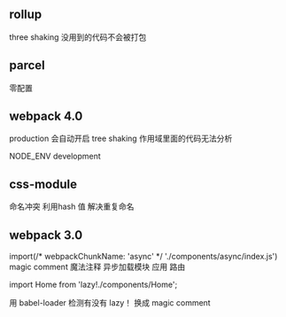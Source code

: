 ## rollup
  three shaking
  没用到的代码不会被打包

## parcel
  零配置

## webpack 4.0
  production 会自动开启 tree shaking
  作用域里面的代码无法分析

  NODE_ENV development

## css-module
  命名冲突
  利用hash 值 解决重复命名

## webpack 3.0
  import(/* webpackChunkName: 'async' */ './components/async/index.js')
  magic comment 魔法注释
  异步加载模块
  应用 路由

  import Home from 'lazy!./components/Home';

  用 babel-loader 检测有没有 lazy！
  换成 magic comment

  